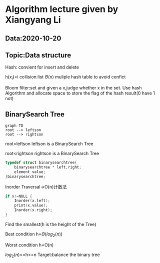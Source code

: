 # Algorithm lecture given by Xiangyang Li

## Data:2020-10-20

## Topic:Data structure

Hash: convient for insert and delete

h(x<sub>i</sub>)=i collision:list $\Theta$(n) muliple hash table to avoid confict

Bloom filter:set and given a x,judge whether x in the set. Use hash Algorithm and allocate space to store the flag of the hash result(0 have 1 not)

## BinarySearch Tree

```mermaid
graph TD
root --> leftson
root --> rightson
```

root>leftson leftson is a BinarySearch Tree

root<rightson rightson is a BinarySearch Tree

```C
typedef struct binarysearchtree{
    binarysearchtree * left,right;
    element value;
}binarysearchtree;
```

Inorder Traversal->O(n)计数法

```C
if x!=NULL {
    Inorder(x.left);
    print(x.value);
    Inorder(x.right);
}
```

Find the smallest(h is the height of the Tree)

Best condition h=$\Theta$($log_2(n)$)

Worst condition h=O(n)

$log_2(n)$<=h<=n Target:balance the binary tree